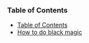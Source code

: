 ### Table of Contents

- [Table of Contents](TABLE_OF_CONTENTS.html)
- [How to do black magic](how_2_do_black_magic.html)